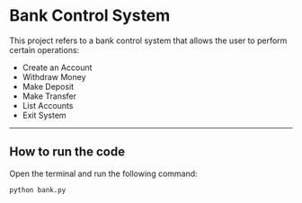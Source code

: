 # **Bank Control System**

This project refers to a bank control system that allows the user to perform certain operations:

* Create an Account
* Withdraw Money
* Make Deposit
* Make Transfer
* List Accounts
* Exit System

---
## **How to run the code**

Open the terminal and run the following command:

```
python bank.py
```